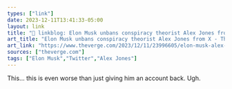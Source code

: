 ```yaml
---
types: ["link"]
date: 2023-12-11T13:41:33-05:00
layout: link
title: "🔗 linkblog: Elon Musk unbans conspiracy theorist Alex Jones from X - The Verge'"
art_title: "Elon Musk unbans conspiracy theorist Alex Jones from X - The Verge"
art_link: "https://www.theverge.com/2023/12/11/23996605/elon-musk-alex-jones-unban-x-twitter-conspiracy-theory"
sources: ["theverge.com"]
tags: ["Elon Musk","Twitter","Alex Jones"]
---
```

This... this is even worse than just giving him an account back. Ugh.
